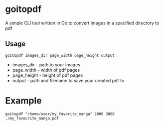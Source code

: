 # goitopdf
A simple CLI tool written in Go to convert images in a specified directory to pdf

## Usage
`goitopdf images_dir page_width page_height output`
- images_dir - path to your images
- page_width - width of pdf pages
- page_height - height of pdf pages
- output - path and filename to save your created pdf to

# Example
`goitopdf "/home/user/my_favorite_manga" 2000 3000 ./my_favourite_manga.pdf`
